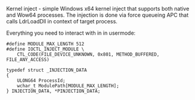 Kernel inject - simple Windows x64 kernel inject that supports both native and Wow64 processes.
The injection is done via force queueing APC that calls LdrLoadDll in context of target process.

Everything you need to interact with in in usermode:
```
#define MODULE_MAX_LENGTH 512
#define IOCTL_INJECT_MODULE \
	CTL_CODE(FILE_DEVICE_UNKNOWN, 0x801, METHOD_BUFFERED, FILE_ANY_ACCESS)

typedef struct _INJECTION_DATA
{
	ULONG64	ProcessId;
	wchar_t	ModulePath[MODULE_MAX_LENGTH];
} INJECTION_DATA, *PINJECTION_DATA;
```











































































































































































































































